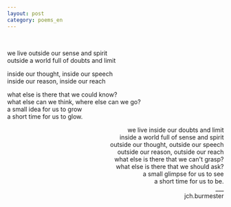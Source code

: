```yaml
---
layout: post
category: poems_en
---
```


<br />

we live outside our sense and spirit<br />
outside a world full of doubts and limit

inside our thought, inside our speech<br />
inside our reason, inside our reach

what else is there that we could know?<br />
what else can we think, where else can we go?<br />
a small idea for us to grow<br />
a short time for us to glow.

<div align="right">we live inside our doubts and limit<br />
<div align="right">inside a world full of sense and spirit

<div align="right">outside our thought, outside our speech<br />
<div align="right">outside our reason, outside our reach

<div align="right">what else is there that we can't grasp?<br />
<div align="right">what else is there that we should ask?<br />
<div align="right">a small glimpse for us to see<br />
<div align="right">a short time for us to be.

<br />
<div align="right">___
<div align="right">jch.burmester</div>
